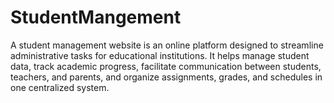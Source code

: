 # StudentMangement
A student management website is an online platform designed to streamline administrative tasks for educational institutions. It helps manage student data, track academic progress, facilitate communication between students, teachers, and parents, and organize assignments, grades, and schedules in one centralized system.
